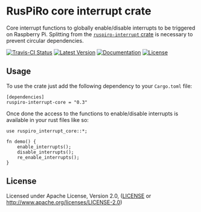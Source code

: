 # RusPiRo core interrupt crate

Core interrupt functions to globally enable/disable interrupts to be triggered on Raspberry Pi. Splitting from the
[``ruspiro-interrupt`` crate](https://crates.io/crates/ruspiro-interrupt) is necessary to prevent circular dependencies.

[![Travis-CI Status](https://api.travis-ci.org/RusPiRo/ruspiro-interrupt.svg?branch=master)](https://travis-ci.org/RusPiRo/ruspiro-interrupt)
[![Latest Version](https://img.shields.io/crates/v/ruspiro-interrupt-core.svg)](https://crates.io/crates/ruspiro-interrupt-core)
[![Documentation](https://docs.rs/ruspiro-interrupt-core/badge.svg)](https://docs.rs/ruspiro-interrupt-core)
[![License](https://img.shields.io/crates/l/ruspiro-interrupt-core.svg)](https://github.com/RusPiRo/ruspiro-interrupt-core#license)


## Usage
To use the crate just add the following dependency to your ``Cargo.toml`` file:
```
[dependencies]
ruspiro-interrupt-core = "0.3"
```

Once done the access to the functions to enable/disable interrupts is available in your rust files like so:
```
use ruspiro_interrupt_core::*;

fn demo() {
    enable_interrupts();
    disable_interrupts();
    re_enable_interrupts();
}

```

## License
Licensed under Apache License, Version 2.0, ([LICENSE](LICENSE) or http://www.apache.org/licenses/LICENSE-2.0)